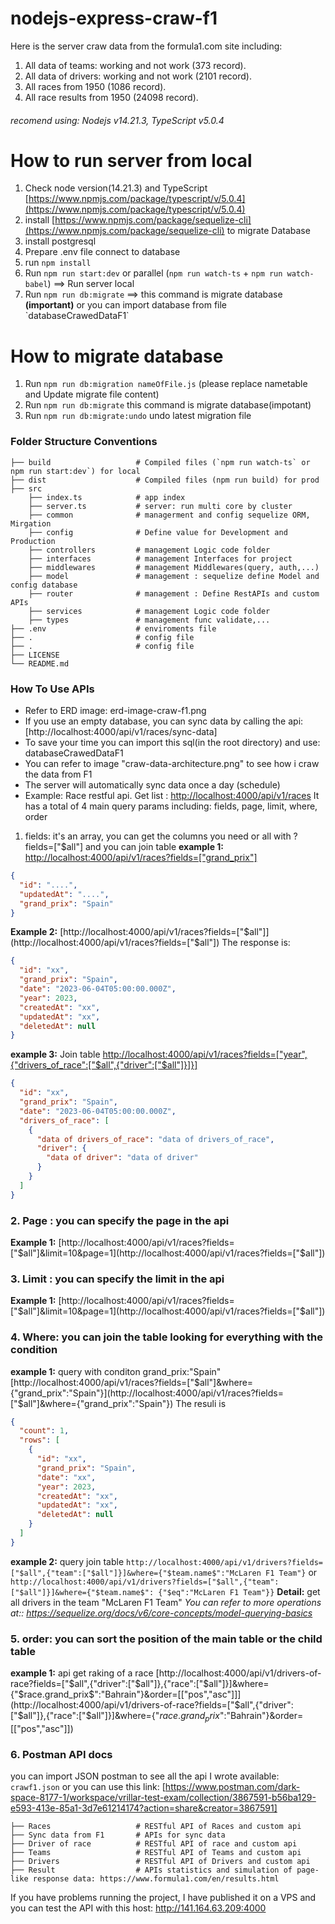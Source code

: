 # nodejs-express-craw-f1

Here is the server craw data from the formula1.com site including:

1. All data of teams: working and not work (373 record).
2. All data of drivers: working and not work (2101 record).
3. All races from 1950 (1086 record).
4. All race results from 1950 (24098 record).

###### recomend using: Nodejs v14.21.3, TypeScript v5.0.4

# How to run server from local

1. Check node version(14.21.3) and TypeScript [https://www.npmjs.com/package/typescript/v/5.0.4](https://www.npmjs.com/package/typescript/v/5.0.4)
2. install [https://www.npmjs.com/package/sequelize-cli](https://www.npmjs.com/package/sequelize-cli) to migrate Database
3. install postgresql
4. Prepare .env file connect to database
5. run `npm install`
6. Run `npm run start:dev` or parallel (`npm run watch-ts` + `npm run watch-babel`) ==> Run server local
7. Run `npm run db:migrate` ==> this command is migrate database **(important)** or you can import database from file &#96;databaseCrawedDataF1&#96;

# How to migrate database

1. Run `npm run db:migration nameOfFile.js` (please replace nametable and Update migrate file content)
2. Run `npm run db:migrate` this command is migrate database(impotant)
3. Run `npm run db:migrate:undo` undo latest migration file

### Folder Structure Conventions

    ├── build                   # Compiled files (`npm run watch-ts` or npm run start:dev`) for local
    ├── dist                    # Compiled files (npm run build) for prod
    ├── src
        ├── index.ts            # app index
        ├── server.ts           # server: run multi core by cluster
        ├── common              # managerment and config sequelize ORM, Mirgation
        ├── config              # Define value for Development and Production
        ├── controllers         # management Logic code folder
        ├── interfaces          # management Interfaces for project
        ├── middlewares         # management Middlewares(query, auth,...)
        ├── model               # management : sequelize define Model and config database
        ├── router              # management : Define RestAPIs and custom APIs
        ├── services            # management Logic code folder
        ├── types               # management func validate,...
    ├── .env                    # enviroments file
    ├── .                       # config file
    ├── .                       # config file
    ├── LICENSE
    └── README.md

### How To Use APIs

- Refer to ERD image: erd-image-craw-f1.png
- If you use an empty database, you can sync data by calling the api: [http://localhost:4000/api/v1/races/sync-data]
- To save your time you can import this sql(in the root directory) and use: databaseCrawedDataF1
- You can refer to image "craw-data-architecture.png" to see how i craw the data from F1
- The server will automatically sync data once a day (schedule)
- Example: Race restful api.
  Get list : [http://localhost:4000/api/v1/races](http://localhost:4000/api/v1/races)
  It has a total of 4 main query params including: fields, page, limit, where, order

1. fields: it's an array, you can get the columns you need or all with ?fields=["$all"] and you can join table
   **example 1:** [http://localhost:4000/api/v1/races?fields=["grand_prix"]](http://localhost:4000/api/v1/races?fields=["grand_prix"])

```json
{
  "id": "....",
  "updatedAt": "....",
  "grand_prix": "Spain"
}
```

**Example 2:** [http://localhost:4000/api/v1/races?fields=["$all"]](http://localhost:4000/api/v1/races?fields=["$all"])
The response is:

```json
{
  "id": "xx",
  "grand_prix": "Spain",
  "date": "2023-06-04T05:00:00.000Z",
  "year": 2023,
  "createdAt": "xx",
  "updatedAt": "xx",
  "deletedAt": null
}
```

**example 3:** Join table [http://localhost:4000/api/v1/races?fields=["year",{"drivers_of_race":["$all",{"driver":["$all"]}]}]](http://localhost:4000/api/v1/races?fields=["year",{"drivers_of_race":["$all",{"driver":["$all"]}]}])

```json
{
  "id": "xx",
  "grand_prix": "Spain",
  "date": "2023-06-04T05:00:00.000Z",
  "drivers_of_race": [
    {
      "data of drivers_of_race": "data of drivers_of_race",
      "driver": {
        "data of driver": "data of driver"
      }
    }
  ]
}
```

### 2. Page : you can specify the page in the api

**Example 1:** [http://localhost:4000/api/v1/races?fields=["$all"]&limit=10&page=1](http://localhost:4000/api/v1/races?fields=["$all"])

### 3. Limit : you can specify the limit in the api

**Example 1:** [http://localhost:4000/api/v1/races?fields=["$all"]&limit=10&page=1](http://localhost:4000/api/v1/races?fields=["$all"])

### 4. Where: you can join the table looking for everything with the condition

**example 1:** query with conditon grand_prix:"Spain"
[http://localhost:4000/api/v1/races?fields=["$all"]&where={"grand_prix":"Spain"}](http://localhost:4000/api/v1/races?fields=["$all"]&where={"grand_prix":"Spain"})
The resuli is

```json
{
  "count": 1,
  "rows": [
    {
      "id": "xx",
      "grand_prix": "Spain",
      "date": "xx",
      "year": 2023,
      "createdAt": "xx",
      "updatedAt": "xx",
      "deletedAt": null
    }
  ]
}
```

**example 2:** query join table
`http://localhost:4000/api/v1/drivers?fields=["$all",{"team":["$all"]}]&where={"$team.name$":"McLaren F1 Team"}`
or
`http://localhost:4000/api/v1/drivers?fields=["$all",{"team":["$all"]}]&where={"$team.name$": {"$eq":"McLaren F1 Team"}}`
**Detail:** get all drivers in the team "McLaren F1 Team"
_You can refer to more operations at:: https://sequelize.org/docs/v6/core-concepts/model-querying-basics_

### 5. order: you can sort the position of the main table or the child table

**example 1:** api get raking of a race
[http://localhost:4000/api/v1/drivers-of-race?fields=["$all",{"driver":["$all"]},{"race":["$all"]}]&where={"$race.grand_prix$":"Bahrain"}&order=[["pos","asc"]]](http://localhost:4000/api/v1/drivers-of-race?fields=["$all",{"driver":["$all"]},{"race":["$all"]}]&where={"$race.grand_prix$":"Bahrain"}&order=[["pos","asc"]])

### 6. Postman API docs

you can import JSON postman to see all the api I wrote available:
`crawf1.json`
or you can use this link:
[https://www.postman.com/dark-space-8177-1/workspace/vrillar-test-exam/collection/3867591-b56ba129-e593-413e-85a1-3d7e61214174?action=share&creator=3867591]

    ├── Races                   # RESTful API of Races and custom api
    ├── Sync data from F1       # APIs for sync data
    ├── Driver of race          # RESTful API of race and custom api
    ├── Teams                   # RESTful API of Teams and custom api
    ├── Drivers                 # RESTful API of Drivers and custom api
    ├── Result                  # APIs statistics and simulation of page-like response data: https://www.formula1.com/en/results.html

If you have problems running the project, I have published it on a VPS and you can test the API with this host: http://141.164.63.209:4000
